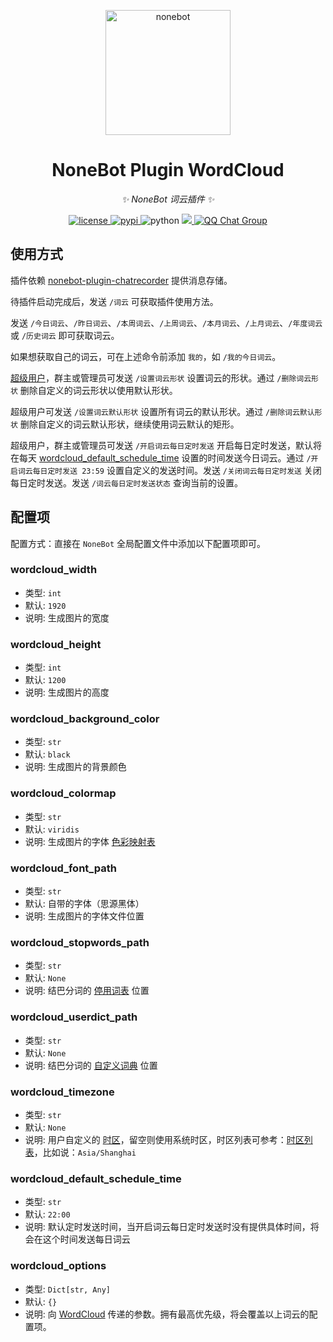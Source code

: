 <!-- markdownlint-disable MD033 MD036 MD041 -->

<p align="center">
  <a href="https://v2.nonebot.dev/"><img src="https://v2.nonebot.dev/logo.png" width="200" height="200" alt="nonebot"></a>
</p>

<div align="center">

# NoneBot Plugin WordCloud

_✨ NoneBot 词云插件 ✨_

</div>

<p align="center">
  <a href="https://raw.githubusercontent.com/he0119/nonebot-plugin-wordcloud/main/LICENSE">
    <img src="https://img.shields.io/github/license/he0119/nonebot-plugin-wordcloud.svg" alt="license">
  </a>
  <a href="https://pypi.python.org/pypi/nonebot-plugin-wordcloud">
    <img src="https://img.shields.io/pypi/v/nonebot-plugin-wordcloud.svg" alt="pypi">
  </a>
  <img src="https://img.shields.io/badge/python-3.8+-blue.svg" alt="python">
  <a href="https://codecov.io/gh/he0119/nonebot-plugin-wordcloud">
    <img src="https://codecov.io/gh/he0119/nonebot-plugin-wordcloud/branch/main/graph/badge.svg?token=e2ECtMI91C"/>
  </a>
  <a href="https://jq.qq.com/?_wv=1027&k=7zQUpiGp">
    <img src="https://img.shields.io/badge/QQ%E7%BE%A4-730374631-orange?style=flat-square" alt="QQ Chat Group">
  </a>
</p>

## 使用方式

插件依赖 [nonebot-plugin-chatrecorder](https://github.com/MeetWq/nonebot-plugin-chatrecorder) 提供消息存储。

待插件启动完成后，发送 `/词云` 可获取插件使用方法。

发送 `/今日词云`、`/昨日词云`、`/本周词云`、`/上周词云`、`/本月词云`、`/上月词云`、`/年度词云` 或 `/历史词云` 即可获取词云。

如果想获取自己的词云，可在上述命令前添加 `我的`，如 `/我的今日词云`。

[超级用户](https://v2.nonebot.dev/docs/tutorial/configuration#superusers)，群主或管理员可发送 `/设置词云形状` 设置词云的形状。通过 `/删除词云形状` 删除自定义的词云形状以使用默认形状。

超级用户可发送 `/设置词云默认形状` 设置所有词云的默认形状。通过 `/删除词云默认形状` 删除自定义的词云默认形状，继续使用词云默认的矩形。

超级用户，群主或管理员可发送 `/开启词云每日定时发送` 开启每日定时发送，默认将在每天 [wordcloud_default_schedule_time](#wordcloud_default_schedule_time) 设置的时间发送今日词云。通过 `/开启词云每日定时发送 23:59` 设置自定义的发送时间。发送 `/关闭词云每日定时发送` 关闭每日定时发送。发送 `/词云每日定时发送状态` 查询当前的设置。

## 配置项

配置方式：直接在 `NoneBot` 全局配置文件中添加以下配置项即可。

### wordcloud_width

- 类型: `int`
- 默认: `1920`
- 说明: 生成图片的宽度

### wordcloud_height

- 类型: `int`
- 默认: `1200`
- 说明: 生成图片的高度

### wordcloud_background_color

- 类型: `str`
- 默认: `black`
- 说明: 生成图片的背景颜色

### wordcloud_colormap

- 类型: `str`
- 默认: `viridis`
- 说明: 生成图片的字体 [色彩映射表](https://matplotlib.org/stable/tutorials/colors/colormaps.html)

### wordcloud_font_path

- 类型: `str`
- 默认: 自带的字体（思源黑体）
- 说明: 生成图片的字体文件位置

### wordcloud_stopwords_path

- 类型: `str`
- 默认: `None`
- 说明: 结巴分词的 [停用词表](https://github.com/fxsjy/jieba#%E5%9F%BA%E4%BA%8E-tf-idf-%E7%AE%97%E6%B3%95%E7%9A%84%E5%85%B3%E9%94%AE%E8%AF%8D%E6%8A%BD%E5%8F%96) 位置

### wordcloud_userdict_path

- 类型: `str`
- 默认: `None`
- 说明: 结巴分词的 [自定义词典](https://github.com/fxsjy/jieba#%E8%BD%BD%E5%85%A5%E8%AF%8D%E5%85%B8) 位置

### wordcloud_timezone

- 类型: `str`
- 默认: `None`
- 说明: 用户自定义的 [时区](https://docs.python.org/zh-cn/3/library/zoneinfo.html)，留空则使用系统时区，时区列表可参考：[时区列表](https://timezonedb.com/time-zones)，比如说：`Asia/Shanghai`

### wordcloud_default_schedule_time

- 类型: `str`
- 默认: `22:00`
- 说明: 默认定时发送时间，当开启词云每日定时发送时没有提供具体时间，将会在这个时间发送每日词云

### wordcloud_options

- 类型: `Dict[str, Any]`
- 默认: `{}`
- 说明: 向 [WordCloud](https://amueller.github.io/word_cloud/generated/wordcloud.WordCloud.html#wordcloud.WordCloud) 传递的参数。拥有最高优先级，将会覆盖以上词云的配置项。
